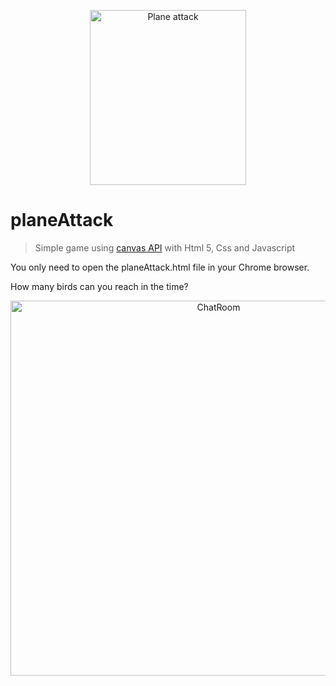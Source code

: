<p align="center">
  <img src="https://github.com/adrigardi90/planeAttack/blob/master/images/canvas.jpg" alt="Plane attack" width="250" height="280"/>
</p>

# planeAttack
> Simple game using [canvas API](https://developer.mozilla.org/es/docs/Web/HTML/Canvas) with Html 5, Css and Javascript

You only need to open the planeAttack.html file in your Chrome browser.

How many birds can you reach in the time?

<p align="center">
  <img src="https://github.com/adrigardi90/planeAttack/blob/master/images/screenshot.png" alt="ChatRoom" width="650" height="600"/>
</p>


